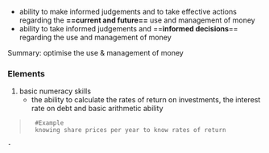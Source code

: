 - ability to make informed judgements and to take effective actions regarding the **==current and future==** use and management of money
- ability to take informed judgements and ==**informed decisions**== regarding the use and management of money

Summary: optimise the use & management of money

### Elements
1. basic numeracy skills
	- the ability to calculate the rates of return on investments, the interest rate on debt and basic arithmetic ability
>		#Example 
>		knowing share prices per year to know rates of return

	- 


